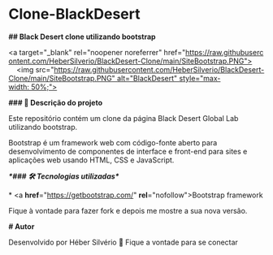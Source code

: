 # Clone-BlackDesert



**## Black Desert clone utilizando bootstrap**



<a target="_blank" rel="noopener noreferrer" href="https://raw.githubusercontent.com/HeberSilverio/BlackDesert-Clone/main/SiteBootstrap.PNG">
    <img src="https://raw.githubusercontent.com/HeberSilverio/BlackDesert-Clone/main/SiteBootstrap.PNG" alt="BlackDesert" style="max-width: 50%;">
</a>




**### 🎫 Descrição do projeto**



Este repositório contém um clone da página Black Desert Global Lab utilizando bootstrap. 

Bootstrap é um framework web com código-fonte aberto para desenvolvimento de componentes de interface e front-end para sites e aplicações web usando HTML, CSS e JavaScript.



***\*### 🛠️ Tecnologias utilizadas\****



\* <a **href**="https://getbootstrap.com/" **rel**="nofollow">Bootstrap framework</a>



Fique à vontade para fazer fork e depois me mostre a sua nova versão.<br />



**# Autor**



Desenvolvido por Héber Silvério 👋 Fique a vontade para se conectar